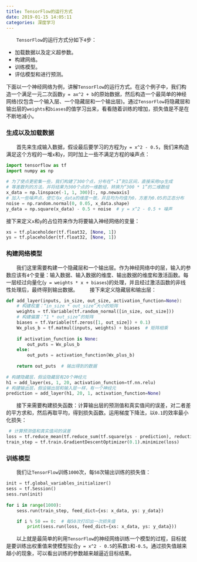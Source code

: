 ```yaml
---
title: TensorFlow的运行方式
date: 2019-01-15 14:05:11
categories: 深度学习
---
```

&emsp;&emsp;`TensorFlow`的运行方式分如下`4`步：

- 加载数据以及定义超参数。
- 构建网络。
- 训练模型。
- 评估模型和进行预测。

下面以一个神经网络为例，讲解`TensorFlow`的运行方式。在这个例子中，我们构造一个满足一元二次函数`y = ax^2 + b`的原始数据，然后构造一个最简单的神经网络(仅包含一个输入层、一个隐藏层和一个输出层)。通过`TensorFlow`将隐藏层和输出层的`weights`和`biases`的值学习出来，看看随着训练的增加，损失值是不是在不断地减小。

### 生成以及加载数据

&emsp;&emsp;首先来生成输入数据，假设最后要学习的方程为`y = x^2 - 0.5`，我们来构造满足这个方程的一堆`x`和`y`，同时加上一些不满足方程的噪声点：

``` python
import tensorflow as tf
import numpy as np
​
# 为了使点更密集一些，我们构建了300个点，分布在“-1”到1区间，直接采用np生成
# 等差数列的方法，并将结果为300个点的一维数组，转换为“300 * 1”的二维数组
x_data = np.linspace(-1, 1, 300)[:, np.newaxis]
# 加入一些噪声点，使它与x_data的维度一致，并且均为均值为0，方差为0.05的正态分布
noise = np.random.normal(0, 0.05, x_data.shape)
y_data = np.square(x_data) - 0.5 + noise  # y = x^2 - 0.5 + 噪声
```

接下来定义`x`和`y`的占位符来作为将要输入神经网络的变量：

``` python
xs = tf.placeholder(tf.float32, [None, 1])
ys = tf.placeholder(tf.float32, [None, 1])
```

### 构建网络模型

&emsp;&emsp;我们这里需要构建一个隐藏层和一个输出层。作为神经网络中的层，输入的参数应该有`4`个变量：输入数据、输入数据的维度、输出数据的维度和激活函数。每一层经过向量化(`y = weights * x + biases`)的处理，并且经过激活函数的非线性处理后，最终得到输出数据。
&emsp;&emsp;接下来定义隐藏层和输出层：

``` python
def add_layer(inputs, in_size, out_size, activation_function=None):
    # 构建权重：“in_size * out_size”大小的矩阵
    weights = tf.Variable(tf.random_normal([in_size, out_size]))
    # 构建偏置：“1 * out_size”的矩阵
    biases = tf.Variable(tf.zeros([1, out_size]) + 0.1)
    Wx_plus_b = tf.matmul(inputs, weights) + biases  # 矩阵相乘
​
    if activation_function is None:
        out_puts = Wx_plus_b
    else:
        out_puts = activation_function(Wx_plus_b)
​
    return out_puts  # 输出得到的数据
​
# 构建隐藏层，假设隐藏层有20个神经元
h1 = add_layer(xs, 1, 20, activation_function=tf.nn.relu)
# 构建输出层，假设输出层和输入层一样，有一个神经元
prediction = add_layer(h1, 20, 1, activation_function=None)
```

&emsp;&emsp;接下来需要构建损失函数：计算输出层的预测值和真实值间的误差，对二者差的平方求和，然后再取平均，得到损失函数。运用梯度下降法，以`0.1`的效率最小化损失：

``` python
 # 计算预测值和真实值间的误差
loss = tf.reduce_mean(tf.reduce_sum(tf.square(ys - prediction), reduction_indices=[1]))
train_step = tf.train.GradientDescentOptimizer(0.1).minimize(loss)
```

### 训练模型

&emsp;&emsp;我们让`TensorFlow`训练`1000`次，每`50`次输出训练的损失值：

``` python
init = tf.global_variables_initializer()
sess = tf.Session()
sess.run(init)
​
for i in range(1000):
    sess.run(train_step, feed_dict={xs: x_data, ys: y_data})

    if i % 50 == 0:  # 每50次打印出一次损失值
        print(sess.run(loss, feed_dict={xs: x_data, ys: y_data}))
```

&emsp;&emsp;以上就是最简单的利用`TensorFlow`的神经网络训练一个模型的过程，目标就是要训练出权重值来使模型拟合`y = x^2 - 0.5`的系数`1`和`-0.5`。通过损失值越来越小的现象，可以看出训练的参数越来越逼近目标结果。